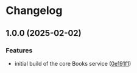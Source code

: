 # Changelog

## 1.0.0 (2025-02-02)


### Features

* initial build of the core Books service ([0e191f1](https://github.com/ordarr/books/commit/0e191f17d0bdbd06864a6230cd1107889747d348))
